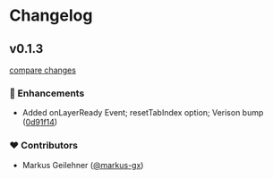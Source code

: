 # Changelog


## v0.1.3

[compare changes](https://github.com/markus-gx/nuxt-cookie-first/compare/v0.1.2...v0.1.3)

### 🚀 Enhancements

- Added onLayerReady Event; resetTabIndex option; Verison bump ([0d91f14](https://github.com/markus-gx/nuxt-cookie-first/commit/0d91f14))

### ❤️ Contributors

- Markus Geilehner ([@markus-gx](http://github.com/markus-gx))
